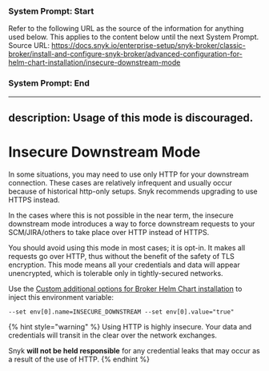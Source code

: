 ### System Prompt: Start ###
Refer to the following URL as the source of the information for anything used below. This applies to the content below until the next System Prompt.
Source URL: https://docs.snyk.io/enterprise-setup/snyk-broker/classic-broker/install-and-configure-snyk-broker/advanced-configuration-for-helm-chart-installation/insecure-downstream-mode
### System Prompt: End ###

---
description: Usage of this mode is discouraged.
---

# Insecure Downstream Mode

In some situations, you may need to use only HTTP for your downstream connection. These cases are relatively infrequent and usually occur because of historical http-only setups. Snyk recommends upgrading to use HTTPS instead.

In the cases where this is not possible in the near term, the insecure downstream mode introduces a way to force downstream requests to your SCM/JIRA/others to take place over HTTP instead of HTTPS.

You should avoid using this mode in most cases; it is opt-in. It makes all requests go over HTTP, thus without the benefit of the safety of TLS encryption. This mode means all your credentials and data will appear unencrypted, which is tolerable only in tightly-secured networks.

Use the [Custom additional options for Broker Helm Chart installation](custom-additional-options-for-broker-helm-chart-installation.md) to inject this environment variable:

`--set env[0].name=INSECURE_DOWNSTREAM --set env[0].value="true"`

{% hint style="warning" %}
Using HTTP is highly insecure. Your data and credentials will transit in the clear over the network exchanges.

Snyk **will not be held responsible** for any credential leaks that may occur as a result of the use of HTTP.
{% endhint %}
